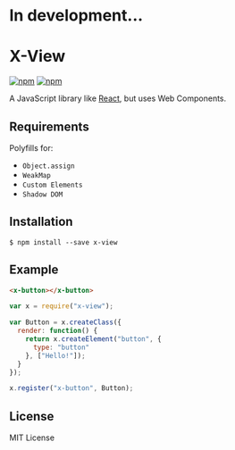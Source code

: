 # In development...

# X-View

[![npm](https://img.shields.io/npm/v/x-view.svg)](https://www.npmjs.com/package/x-view) [![npm](https://img.shields.io/npm/l/x-view.svg)](https://www.npmjs.com/package/x-view)

A JavaScript library like [React](http://facebook.github.io/react/index.html), but uses Web Components.

## Requirements

Polyfills for:

- `Object.assign`
- `WeakMap`
- `Custom Elements`
- `Shadow DOM`

## Installation

``` shell
$ npm install --save x-view
```

## Example

``` html
<x-button></x-button>
```

``` javascript
var x = require("x-view");

var Button = x.createClass({
  render: function() {
    return x.createElement("button", {
      type: "button"
    }, ["Hello!"]);
  }
});

x.register("x-button", Button);
```

## License

MIT License
